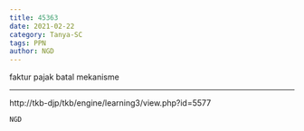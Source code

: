 ```yaml
---
title: 45363
date: 2021-02-22
category: Tanya-SC
tags: PPN
author: NGD
---
```


faktur pajak batal mekanisme

---

http://tkb-djp/tkb/engine/learning3/view.php?id=5577

`NGD`
